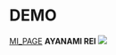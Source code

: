 # DEMO
[MI_PAGE](https://github.com/Sealgost)
**AYANAMI REI**
![](file:///G:/%E4%B8%B4%E6%97%B6%E6%96%87%E4%BB%B6%E5%AD%98%E6%94%BE/%E6%88%AA%E5%9B%BE/00.png)
